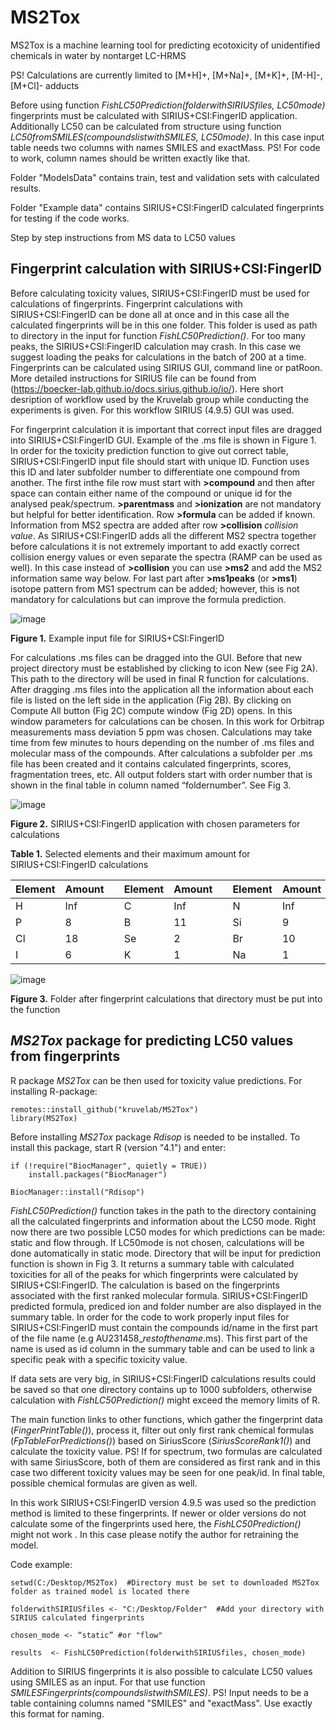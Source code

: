 # MS2Tox

MS2Tox is a machine learning tool for predicting ecotoxicity of unidentified chemicals in water by nontarget LC-HRMS

PS! Calculations are currently limited to [M+H]+, [M+Na]+, [M+K]+, [M-H]-, [M+Cl]- adducts

Before using function *FishLC50Prediction(folderwithSIRIUSfiles, LC50mode)* fingerprints must be calculated with SIRIUS+CSI:FingerID application.
Additionally LC50 can be calculated from structure using function *LC50fromSMILES(compoundslistwithSMILES, LC50mode)*. In this case input 
table needs two columns with names SMILES and exactMass. PS! For code to work, column names should be written exactly like that. 

Folder "ModelsData" contains train, test and validation sets with calculated results. 

Folder "Example data" contains SIRIUS+CSI:FingerID calculated fingerprints for testing if the code works.


Step by step instructions from MS data to LC50 values

## Fingerprint calculation with SIRIUS+CSI:FingerID

Before calculating toxicity values, SIRIUS+CSI:FingerID must be used for calculations of fingerprints. Fingerprint calculations with SIRIUS+CSI:FingerID can be done all at once and in this case all the calculated fingerprints will be in this one folder. This folder  is used as path to directory in the input for function *FishLC50Prediction()*. For too many peaks, the SIRIUS+CSI:FingerID calculation may crash. In this case we suggest loading the peaks for calculations in the batch of 200 at a time. Fingerprints can be calculated using SIRIUS GUI, command line or patRoon. More detailed instructions for SIRIUS file can be found from (https://boecker-lab.github.io/docs.sirius.github.io/io/). Here short desription of workflow used by the Kruvelab group while conducting the experiments is given. For this workflow SIRIUS (4.9.5) GUI was used.  

For fingerprint calculation it is important that correct input files are dragged into SIRIUS+CSI:FingerID GUI. Example of the .ms file is shown in Figure 1. In order for the toxicity prediction function to give out correct table, SIRIUS+CSI:FingerID input file should start with unique ID. Function uses this ID and later subfolder number to differentiate one compound from another. The first inthe file row must start with **>compound** and then after space can contain either name of the compound or unique id for the analysed peak/spectrum. **>parentmass** and **>ionization** are not mandatory but helpful for better identification. Row **>formula** can be added if known. Information from MS2 spectra are added after row **>collision** *collision value*. As SIRIUS+CSI:FingerID adds all the different MS2 spectra together before calculations it is not extremely important to add exactly correct collision energy values or even separate the spectra  (RAMP can be used as well). In this case instead of **>collision** you can use **>ms2** and add the MS2 information same way below. For last part after **>ms1peaks** (or **>ms1**) isotope pattern from MS1 spectrum can be added; however, this is not mandatory for calculations but can improve the formula prediction. 

![image](https://user-images.githubusercontent.com/68953270/153868916-528a8127-22a6-41f9-99c8-30880f7d18e9.png) 

**Figure 1.** Example input file for SIRIUS+CSI:FingerID


For calculations .ms files can be dragged into the GUI. Before that new project directory must be established by clicking to icon New (see Fig 2A). This path to the directory will be used in final R function for calculations. After dragging .ms files into the application all the information about each file is listed on the left side in the application (Fig 2B). By clicking on Compute All button (Fig 2C) compute window (Fig 2D) opens. In this window parameters for calculations can be chosen. In this work for Orbitrap measurements mass deviation 5 ppm was chosen. Calculations may take time from few minutes to hours depending on the number of .ms files and molecular mass of the compounds. After calculations a subfolder per .ms file has been created and it contains calculated fingerprints, scores, fragmentation trees, etc. All output folders start with order number that is shown in the final table in column named “foldernumber”. See Fig  3. 

![image](https://user-images.githubusercontent.com/68953270/153869370-9aaa1fc3-4fdb-41eb-b504-53e41f391ee3.png)

**Figure 2.** SIRIUS+CSI:FingerID application with chosen parameters for calculations

**Table 1.** Selected elements and their maximum amount for SIRIUS+CSI:FingerID calculations

| Element  | Amount |   | Element | Amount |   | Element | Amount |   | Element | Amount |
| - | - | - | - | -- | - | -- | - | - | - | -- |
| H  | Inf |   | C | Inf |   | N | Inf |   | O | Inf |
| P  | 8 |   | B | 11 |   | Si | 9 |   | S | 12 |
| Cl  | 18 |   | Se | 2 |   | Br | 10 |   | F | Inf |
| I  | 6 |   | K | 1 |   | Na | 1 |   | As | 2 |



![image](https://user-images.githubusercontent.com/68953270/153868996-770a007f-4f06-4dc5-bc9c-30fd57fc89cd.png)

**Figure 3.** Folder after fingerprint calculations that directory must be put into the function


## *MS2Tox* package for predicting LC50 values from fingerprints 

R package *MS2Tox* can be then used for toxicity value predictions. For installing R-package: 

    remotes::install_github("kruvelab/MS2Tox")
    library(MS2Tox)

Before installing *MS2Tox* package *Rdisop* is needed to be installed. To install this package, start R (version "4.1") and enter:

    if (!require("BiocManager", quietly = TRUE))
        install.packages("BiocManager")

    BiocManager::install("Rdisop")


*FishLC50Prediction()* function takes in the path to the directory containing all the calculated fingerprints and information about the LC50 mode. Right now there are two possible LC50 modes for which predictions can be made: static and flow through. If LC50mode is not chosen, calculations will be done automatically in static mode. Directory that will be input for prediction function is shown in Fig 3. It returns a summary table with calculated toxicities for all of the peaks for which fingerprints were calculated by SIRIUS+CSI:FingerID. The calculation is based on the fingerprints associated with the first ranked molecular formula. SIRIUS+CSI:FingerID predicted formula, prediced ion and folder number are also displayed in the summary table. In order for the code to work properly input files for SIRIUS+CSI:FingerID must contain the compounds id/name in the first part of the file name (e.g AU231458_*restofthename*.ms). This first part of the name is used as id column in the summary table and can be used to link a specific peak with a specific toxicity value.

If data sets are very big, in SIRIUS+CSI:FingerID calculations results could be saved so that one directory contains up to 1000 subfolders, otherwise calculation with *FishLC50Prediction()* might exceed the memory limits of R.

The main function links to other functions, which gather the fingerprint data (*FingerPrintTable()*), process it, filter out only first rank chemical formulas (*FpTableForPredictions()*) based on SiriusScore (*SiriusScoreRank1()*) and calculate the toxicity value. PS! If for spectrum, two formulas are calculated with same SiriusScore, both of them are considered as first rank and in this case two different toxicity values may be seen for one peak/id. In final table, possible chemical formulas are given as well. 

In this work SIRIUS+CSI:FingerID version 4.9.5 was used so the prediction method is limited to these fingerprints. If newer or older versions do not calculate some of the fingerprints used here, the *FishLC50Prediction()* might not work . In this case please notify the author for retraining the model. 

Code example:
    
    setwd(C:/Desktop/MS2Tox)  #Directory must be set to downloaded MS2Tox folder as trained model is located there

    folderwithSIRIUSfiles <- "C:/Desktop/Folder"  #Add your directory with SIRIUS calculated fingerprints

    chosen_mode <- “static” #or "flow"

    results  <- FishLC50Prediction(folderwithSIRIUSfiles, chosen_mode)
    
    
Addition to SIRIUS fingerprints it is also possible to calculate LC50 values using SMILES as an input. For that use function *SMILESFingerprints(compoundslistwithSMILES)*. PS! Input needs to be a table containing columns named "SMILES" and "exactMass". Use exactly this format for naming. 
